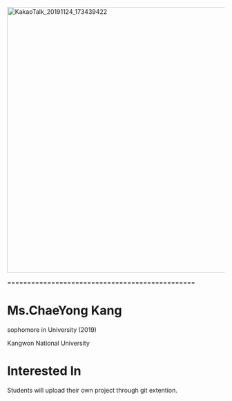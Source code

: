 <img width="615" alt="KakaoTalk_20191124_173439422" src="https://user-images.githubusercontent.com/58070312/69492134-b5dfe080-0ee1-11ea-950d-60efc9476527.png">

===============================================


# Ms.ChaeYong Kang
sophomore in University (2019)

Kangwon National University 

# Interested In
Students will upload their own project through git extention.

